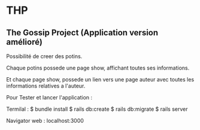 # THP 
## The Gossip Project (Application version amélioré)

Possibilité de creer des potins.

Chaque potins possede une page show, affichant toutes ses informations.

Et chaque page show, possede un lien vers une page auteur avec toutes les informations relatives a l'auteur.

Pour Tester et lancer l'application :

Termilal :
$ bundle install
$ rails db:create
$ rails db:migrate
$ rails server

Navigator web :
localhost:3000




